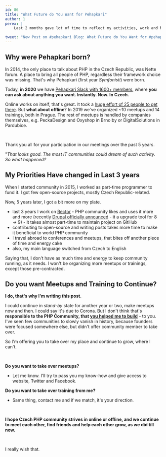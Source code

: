 ```yaml
---
id: 86
title: "What Future do You Want for Pehapkari"
author: 1
perex: |
    Last 2 months gave lot of time to reflect my activities, work and hobbies. One of the topic I think about a lot is our Czech PHP Community - [Pehapkari](https://pehapkari.cz/). I felt like last year I'm not giving it as much energy as before. But why?

tweet: "New Post on #pehapkari Blog: What Future do You Want for #pehapkari"
---
```


## Why were Pehapkari born?

In 2014, the only place to talk about PHP in the Czech Republic, was Nette forum. A place to bring all people of PHP, regardless their framework choice was missing. That's why Pehapkari (first year *Symfonisti*) were born.

Today, **in 2020** we have [Pehapkari Slack with 1600+ members](http://pehapkari.slack.com/), where **you can ask about anything you want. Instantly. Now. In Czech.**

Online works on itself, that's great. It took a [huge effort of 25 people  to get there](https://pehapkari.cz/blog/2016/03/03/kolik-lidi-je-potreba-k-vytvoreni-jedne-komunity). But **what about offline**? In 2019 we've organized ~10 meetups and 14 trainings, both in Prague. The rest of meetups is handled by companies themselves, e.g. PeckaDesign and Oxyshop in Brno by or DigitalSolutions in Pardubice.

<br>

Thank you all for your participation in our meetings over the past 5 years.

"*That looks good. The most IT communities could dream of such activity. So what happened?*

## My Priorities Have changed in Last 3 years

When I started community in 2015, I worked as part-time programmer to fund it. I got few open-source projects, mostly Czech Republic-related.

Now, 5 years later, I got a bit more on my plate.

- last 3 years I work on [Rector](https://github.com/rectorphp/rector) - PHP community likes and uses it more and more (recently [Drupal officially announced](https://www.drupal.org/blog/accelerating-drupal-9-module-and-theme-readiness-with-automated-patches) - it a upgrade tool for 8 → 9) - it takes almost part-time to maintain project on GitHub
- contributing to open-source and writing posts takes more time to make it beneficial to world PHP community
- I travel abroad to conferences and meetups, that bites off another piece of time and energy cake
- also, my main language switched from Czech to English

Saying that, I don't have as much time and energy to keep community running, as it needs. I won't be organizing more meetups or trainings, except those pre-contracted.

## Do you want Meetups and Training to Continue?

**I do, that's why I'm writing this post.**

I could continue in *stand-by* state for another year or two, make meetups now and then. I could say it's due to Corona. But I don't think that's **responsible to the PHP Community, that [you helped me to build](https://pehapkari.cz/blog/2016/03/03/kolik-lidi-je-potreba-k-vytvoreni-jedne-komunity)** - to you. I've seen few communities to slowly vanish in history, because founders were focused somewhere else, but didn't offer community member to take over.

So I'm offering you to take over my place and continue to grow, where I can't.

<br>

**Do you want to take over meetups?**

- Let me know. I'll try to pass you my know-how and give access to website, Twitter and Facebook.

**Do you want to take over training from me?**

- Same thing, contact me and if we match, it's your direction.

<br>

**I hope Czech PHP community strives in online or offline, and we continue to meet each other, find friends and help each other grow, as we did till now.**

<br>

I really wish that.

